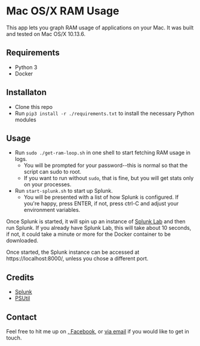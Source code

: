 

# Mac OS/X RAM Usage

This app lets you graph RAM usage of applications on your Mac.  It was built
and tested on Mac OS/X 10.13.6.


## Requirements

- Python 3
- Docker


## Installaton

- Clone this repo
- Run `pip3 install -r ./requirements.txt` to install the necessary Python modules


## Usage

- Run `sudo ./get-ram-loop.sh` in one shell to start fetching RAM usage in logs.
   - You will be prompted for your password--this is normal so that the script can sudo to root.
   - If you want to run without `sudo`, that is fine, but you will get stats only on your processes.
- Run `start-splunk.sh` to start up Splunk.
   - You will be presented with a list of how Splunk is configured.  If you're happy, press ENTER, if not, press ctrl-C and adjust your environment variables.

Once Splunk is started, it will spin up an instance of 
<a href="https://github.com/dmuth/splunk-lab">Splunk Lab</a> and then run Splunk.
If you already have Splunk Lab, this will take about 10 seconds, if not, it could take
a minute or more for the Docker container to be downloaded.

Once started, the Splunk instance can be accessed at https://localhost:8000/, unless
you chose a different port.


## Credits

- <a href="https://www.splunk.com/">Splunk</a>
- <a href="https://pypi.org/project/psutil/">PSUtil</a>


## Contact

Feel free to hit me up on <a href="https://twitter.com/dmuth">,
<a href="https://facebook.com/dmuth">Facebook</a>,
or <a href="https://www.dmuth.org/contact">via email</a> if you 
would like to get in touch.





